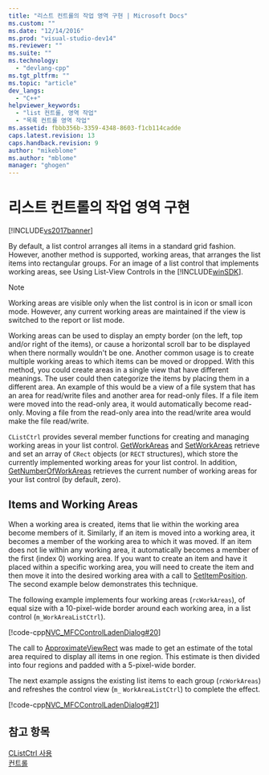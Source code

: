 ```yaml
---
title: "리스트 컨트롤의 작업 영역 구현 | Microsoft Docs"
ms.custom: ""
ms.date: "12/14/2016"
ms.prod: "visual-studio-dev14"
ms.reviewer: ""
ms.suite: ""
ms.technology: 
  - "devlang-cpp"
ms.tgt_pltfrm: ""
ms.topic: "article"
dev_langs: 
  - "C++"
helpviewer_keywords: 
  - "list 컨트롤, 영역 작업"
  - "목록 컨트롤 영역 작업"
ms.assetid: fbbb356b-3359-4348-8603-f1cb114cadde
caps.latest.revision: 13
caps.handback.revision: 9
author: "mikeblome"
ms.author: "mblome"
manager: "ghogen"
---
```

# 리스트 컨트롤의 작업 영역 구현
[!INCLUDE[vs2017banner](../assembler/inline/includes/vs2017banner.md)]

By default, a list control arranges all items in a standard grid fashion.  However, another method is supported, working areas, that arranges the list items into rectangular groups.  For an image of a list control that implements working areas, see Using List\-View Controls in the [!INCLUDE[winSDK](../atl/includes/winsdk_md.md)].  
  
> [!NOTE]
>  Working areas are visible only when the list control is in icon or small icon mode.  However, any current working areas are maintained if the view is switched to the report or list mode.  
  
 Working areas can be used to display an empty border \(on the left, top and\/or right of the items\), or cause a horizontal scroll bar to be displayed when there normally wouldn't be one.  Another common usage is to create multiple working areas to which items can be moved or dropped.  With this method, you could create areas in a single view that have different meanings.  The user could then categorize the items by placing them in a different area.  An example of this would be a view of a file system that has an area for read\/write files and another area for read\-only files.  If a file item were moved into the read\-only area, it would automatically become read\-only.  Moving a file from the read\-only area into the read\/write area would make the file read\/write.  
  
 `CListCtrl` provides several member functions for creating and managing working areas in your list control.  [GetWorkAreas](../Topic/CListCtrl::GetWorkAreas.md) and [SetWorkAreas](../Topic/CListCtrl::SetWorkAreas.md) retrieve and set an array of `CRect` objects \(or `RECT` structures\), which store the currently implemented working areas for your list control.  In addition, [GetNumberOfWorkAreas](../Topic/CListCtrl::GetNumberOfWorkAreas.md) retrieves the current number of working areas for your list control \(by default, zero\).  
  
## Items and Working Areas  
 When a working area is created, items that lie within the working area become members of it.  Similarly, if an item is moved into a working area, it becomes a member of the working area to which it was moved.  If an item does not lie within any working area, it automatically becomes a member of the first \(index 0\) working area.  If you want to create an item and have it placed within a specific working area, you will need to create the item and then move it into the desired working area with a call to [SetItemPosition](../Topic/CListCtrl::SetItemPosition.md).  The second example below demonstrates this technique.  
  
 The following example implements four working areas \(`rcWorkAreas`\), of equal size with a 10\-pixel\-wide border around each working area, in a list control \(`m_WorkAreaListCtrl`\).  
  
 [!code-cpp[NVC_MFCControlLadenDialog#20](../mfc/codesnippet/CPP/implementing-working-areas-in-list-controls_1.cpp)]  
  
 The call to [ApproximateViewRect](../Topic/CListCtrl::ApproximateViewRect.md) was made to get an estimate of the total area required to display all items in one region.  This estimate is then divided into four regions and padded with a 5\-pixel\-wide border.  
  
 The next example assigns the existing list items to each group \(`rcWorkAreas`\) and refreshes the control view \(`m_` `WorkAreaListCtrl`\) to complete the effect.  
  
 [!code-cpp[NVC_MFCControlLadenDialog#21](../mfc/codesnippet/CPP/implementing-working-areas-in-list-controls_2.cpp)]  
  
## 참고 항목  
 [CListCtrl 사용](../mfc/using-clistctrl.md)   
 [컨트롤](../mfc/controls-mfc.md)